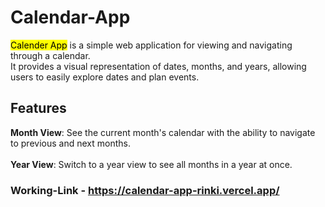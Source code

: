 # Calendar-App
<mark>Calender App</mark> is a simple web application for viewing and navigating through a calendar.<br/> It provides a visual representation of dates, months, and years, allowing users to easily explore dates and plan events.

## Features
**Month View**: See the current month's calendar with the ability to navigate to previous and next months.<br/>  
__Year View__: Switch to a year view to see all months in a year at once.

### Working-Link - https://calendar-app-rinki.vercel.app/

